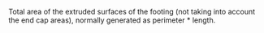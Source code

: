 ﻿Total area of the extruded surfaces of the footing (not taking into account the end cap areas), normally generated as perimeter \* length.